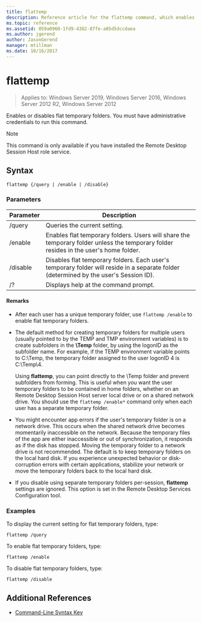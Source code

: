 ```yaml
---
title: flattemp
description: Reference article for the flattemp command, which enables or disables flat temporary folders.
ms.topic: reference
ms.assetid: 059a0960-1fd9-4382-87fe-a85d5dccdaea
ms.author: jgerend
author: JasonGerend
manager: mtillman
ms.date: 10/16/2017
---
```


# flattemp

> Applies to: Windows Server 2019, Windows Server 2016, Windows Server 2012 R2, Windows Server 2012

Enables or disables flat temporary folders. You must have administrative credentials to run this command.

> [!NOTE]
> This command is only available if you have installed the Remote Desktop Session Host role service.

## Syntax

```
flattemp {/query | /enable | /disable}
```

### Parameters

| Parameter | Description |
| --------- | ----------- |
| /query | Queries the current setting. |
| /enable | Enables flat temporary folders. Users will share the temporary folder unless the temporary folder resides in the user's home folder. |
| /disable | Disables flat temporary folders. Each user's temporary folder will reside in a separate folder (determined by the user's Session ID). |
| /? | Displays help at the command prompt. |

#### Remarks

- After each user has a unique temporary folder, use `flattemp /enable` to enable flat temporary folders.

- The default method for creating temporary folders for multiple users (usually pointed to by the TEMP and TMP environment variables) is to create subfolders in the **\Temp** folder, by using the logonID as the subfolder name. For example, if the TEMP environment variable points to C:\Temp, the temporary folder assigned to the user logonID 4 is C:\Temp\4.

    Using **flattemp**, you can point directly to the \Temp folder and prevent subfolders from forming. This is useful when you want the user temporary folders to be contained in home folders, whether on an Remote Desktop Session Host server local drive or on a shared network drive. You should use the `flattemp /enable*` command only when each user has a separate temporary folder.

- You might encounter app errors if the user's temporary folder is on a network drive. This occurs when the shared network drive becomes momentarily inaccessible on the network. Because the temporary files of the app are either inaccessible or out of synchronization, it responds as if the disk has stopped. Moving the temporary folder to a network drive is not recommended. The default is to keep temporary folders on the local hard disk. If you experience unexpected behavior or disk-corruption errors with certain applications, stabilize your network or move the temporary folders back to the local hard disk.

- If you disable using separate temporary folders per-session, **flattemp** settings are ignored. This option is set in the Remote Desktop Services Configuration tool.

### Examples

To display the current setting for flat temporary folders, type:

```
flattemp /query
```

To enable flat temporary folders, type:

```
flattemp /enable
```

To disable flat temporary folders, type:

```
flattemp /disable
```

## Additional References

- [Command-Line Syntax Key](command-line-syntax-key.md)

